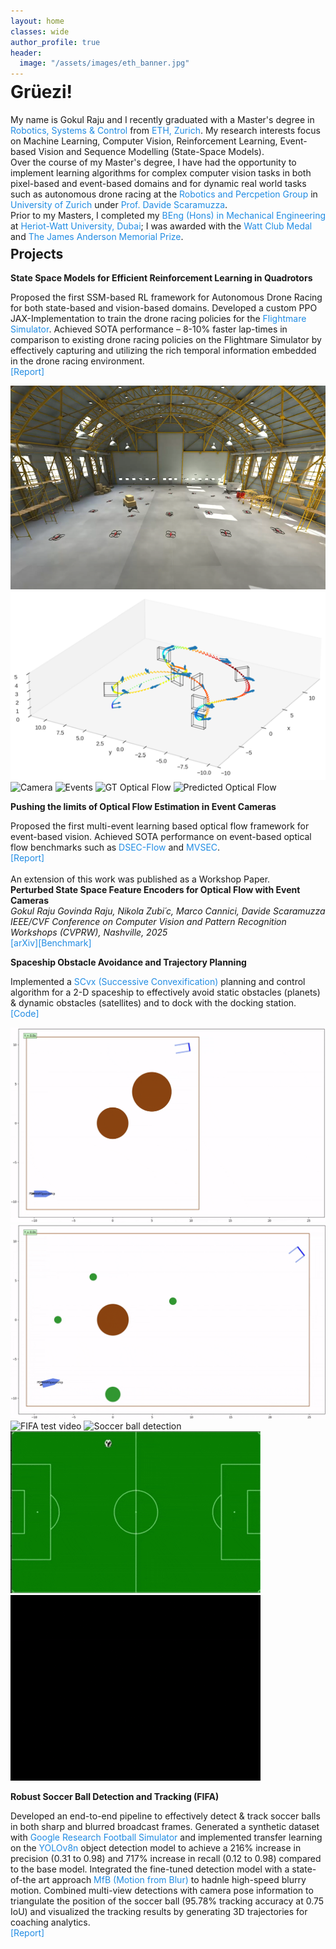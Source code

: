 ```yaml
---
layout: home
classes: wide
author_profile: true
header:
  image: "/assets/images/eth_banner.jpg"
---
```

<h1 id="about" class="small-title" style="padding-top: 40px; margin-top: -50px;">Grüezi!</h1>

<div class="justified-paragraph small-text">
    My name is Gokul Raju and I recently graduated with a Master's degree in <a href="https://ethz.ch/en/studies/master/degree-programmes/engineering-sciences/robotics-systems-and-control.html" style="color:rgb(33, 140, 227); text-decoration: none;" target="_blank">Robotics, Systems & Control</a> from <a href="https://ethz.ch/en.html" style="color:rgb(33, 140, 227); text-decoration: none;" target="_blank">ETH, Zurich</a>. My research interests focus on Machine Learning, Computer Vision, Reinforcement Learning, Event-based Vision and Sequence Modelling (State-Space Models).
</div>

<div class="justified-paragraph small-text">
    Over the course of my Master's degree, I have had the opportunity to implement learning algorithms for complex computer vision tasks in both pixel-based and event-based domains and for dynamic real world tasks such as autonomous drone racing at the <a href="https://rpg.ifi.uzh.ch/" style="color:rgb(33, 140, 227); text-decoration: none;" target="_blank">Robotics and Percpetion Group</a> in <a href="https://www.uzh.ch/en.html" style="color:rgb(33, 140, 227); text-decoration: none;" target="_blank">University of Zurich</a> under <a href="https://rpg.ifi.uzh.ch/people_scaramuzza.html" style="color:rgb(33, 140, 227); text-decoration: none;" target="_blank">Prof. Davide Scaramuzza</a>.
</div>

<div class="justified-paragraph small-text">
    Prior to my Masters, I completed my <a href="https://www.hw.ac.uk/dubai/study/undergraduate/mechanical-engineering" style="color:rgb(33, 140, 227); text-decoration: none;" target="_blank">BEng (Hons) in Mechanical Engineering</a> at <a href="https://www.hw.ac.uk/dubai/" style="color:rgb(33, 140, 227); text-decoration: none;" target="_blank">Heriot-Watt University, Dubai</a>; I was awarded with the <a href="https://www.hw.ac.uk/alumni/watt-club/medals-prizes.htm" style="color:rgb(33, 140, 227); text-decoration: none;" target="_blank">Watt Club Medal</a> and <a href="https://www.hw.ac.uk/alumni/watt-club/medals-prizes.htm" style="color:rgb(33, 140, 227); text-decoration: none;" target="_blank">The James Anderson Memorial Prize</a>.
</div>

<br>

<h2 id="projects" class="small-title" style="padding-top: 40px; margin-top: -50px;">Projects</h2>

<div class="image-text-container">
    <div class="text-content">
        <p class="project-title"><strong>State Space Models for Efficient Reinforcement Learning in Quadrotors</strong></p>
        <p class="project-desc justified-paragraph">Proposed the first SSM-based RL framework for Autonomous Drone Racing for both state-based and vision-based domains. Developed a custom PPO JAX-Implementation to train the drone racing policies for the <a href="https://uzh-rpg.github.io/flightmare/" style="color:rgb(33, 140, 227); text-decoration: none;" target="_blank">Flightmare Simulator</a>. Achieved SOTA performance – 8-10% faster lap-times in comparison to existing drone racing policies on the Flightmare Simulator by effectively capturing and utilizing the rich temporal information embedded in the drone racing environment.
        <br>
        <a href="https://github.com/BjfpgZOC/ETH-Master-Thesis" style="color:rgb(33, 140, 227); text-decoration: none;" target="_blank">[Report]</a>
        </p>
    </div>
        <div class="grid-container-two-right-column">
        <img src="assets/images/thesis_flight.png" alt="Flightmare Environment" class="grid-item-temp1">
        <img src="assets/images/thesis_track.png" alt="Racetrack Trajectory" class="grid-item-temp1">
    </div>
</div>

<div class="image-text-container">
        <div class="grid-container-four-left">
        <img src="assets/images/sempro_cam.gif" alt="Camera" class="grid-item-temp1">
        <img src="assets/images/sempro_event.gif" alt="Events" class="grid-item-temp1">
        <img src="assets/images/sempro_gt.gif" alt="GT Optical Flow" class="grid-item-temp1">
        <img src="assets/images/sempro_flow.gif" alt="Predicted Optical Flow" class="grid-item-temp1">
    </div>
    <div class="text-content">
        <p class="project-title"><strong>Pushing the limits of Optical Flow Estimation in Event Cameras</strong></p>
        <p class="project-desc justified-paragraph">Proposed the first multi-event learning based optical flow framework for event-based vision. Achieved SOTA performance on event-based optical flow benchmarks such as <a href="https://dsec.ifi.uzh.ch/" style="color:rgb(33, 140, 227); text-decoration: none;" target="_blank">DSEC-Flow</a> and <a href="https://daniilidis-group.github.io/mvsec/" style="color:rgb(33, 140, 227); text-decoration: none;" target="_blank">MVSEC</a>.
        <br>
        <a href="https://github.com/BjfpgZOC/ETH-Semester-Thesis" style="color:rgb(33, 140, 227); text-decoration: none;" target="_blank">[Report]</a>
        <br>
        <br>
        An extension of this work was published as a Workshop Paper.
        <br>
        <strong>Perturbed State Space Feature Encoders for Optical Flow with Event Cameras</strong>
        <br>
        <em>Gokul Raju Govinda Raju, Nikola Zubi´c, Marco Cannici, Davide Scaramuzza</em>
        <br>
        <em>IEEE/CVF Conference on Computer Vision and Pattern Recognition Workshops (CVPRW), Nashville, 2025</em>
        <br>
        <a href="https://arxiv.org/abs/2504.10669" style="color:rgb(33, 140, 227); text-decoration: none;" target="_blank">[arXiv]</a><a href="https://dsec.ifi.uzh.ch/uzh/dsec-flow-optical-flow-benchmark/" style="color:rgb(33, 140, 227); text-decoration: none;" target="_blank">[Benchmark]</a>
        </p>
    </div>
</div>

<div class="image-text-container">
    <div class="text-content">
        <p class="project-title"><strong>Spaceship Obstacle Avoidance and Trajectory Planning</strong></p>
        <p class="project-desc justified-paragraph">Implemented a <a href="https://arxiv.org/abs/2106.09125" style="color:rgb(33, 140, 227); text-decoration: none;" target="_blank">SCvx (Successive Convexification)</a> planning and control algorithm for a 2-D spaceship to effectively avoid static obstacles (planets) & dynamic obstacles (satellites) and to dock with the docking station.
        <br>
        <a href="https://github.com/BjfpgZOC/ETH-PDM4AR-Spaceship-Project" style="color:rgb(33, 140, 227); text-decoration: none;" target="_blank">[Code]</a>
        </p>
    </div>
        <div class="grid-container-two-right-column">
        <img src="assets/images/dock.gif" alt="Docking" class="grid-item-temp1">
        <img src="assets/images/sat_dock.gif" alt="Docking with satellites" class="grid-item-temp1">
    </div>
</div>

<div class="image-text-container">
        <div class="grid-container-four-left">
        <img src="assets/images/fifa.gif" alt="FIFA test video" class="grid-item-temp1">
        <img src="assets/images/detection.gif" alt="Soccer ball detection" class="grid-item-temp1">
        <img src="assets/images/track_2d.gif" alt="2-D Trajectory" class="grid-item-temp1">
        <img src="assets/images/track_3d.gif" alt="3-D Trajectory" class="grid-item-temp1">
    </div>
    <div class="text-content">
        <p class="project-title"><strong>Robust Soccer Ball Detection and Tracking (FIFA) </strong></p>
        <p class="project-desc justified-paragraph">Developed an end-to-end pipeline to effectively detect & track soccer balls in both sharp and blurred broadcast frames. Generated a synthetic dataset with <a href="https://research.google/blog/introducing-google-research-football-a-novel-reinforcement-learning-environment/" style="color:rgb(33, 140, 227); text-decoration: none;" target="_blank">Google Research Football Simulator</a> and implemented transfer learning on the <a href="https://docs.ultralytics.com/models/yolov8/" style="color:rgb(33, 140, 227); text-decoration: none;" target="_blank">YOLOv8n</a> object detection model to achieve a 216% increase in precision (0.31 to 0.98) and 717% increase in recall (0.12 to 0.98) compared to the base model. Integrated the fine-tuned detection model with a state-of-the art approach <a href="https://arxiv.org/abs/2111.14465" style="color:rgb(33, 140, 227); text-decoration: none;" target="_blank">MfB (Motion from Blur)</a> to hadnle high-speed blurry motion. Combined multi-view detections with camera pose information to triangulate the position of the soccer ball (95.78% tracking accuracy at 0.75 IoU) and visualized the tracking results by generating 3D trajectories for coaching analytics.
        <br>
        <a href="https://github.com/BjfpgZOC/ETH-3DVision-Project" style="color:rgb(33, 140, 227); text-decoration: none;" target="_blank">[Report]</a>
        </p>
    </div>
</div>
